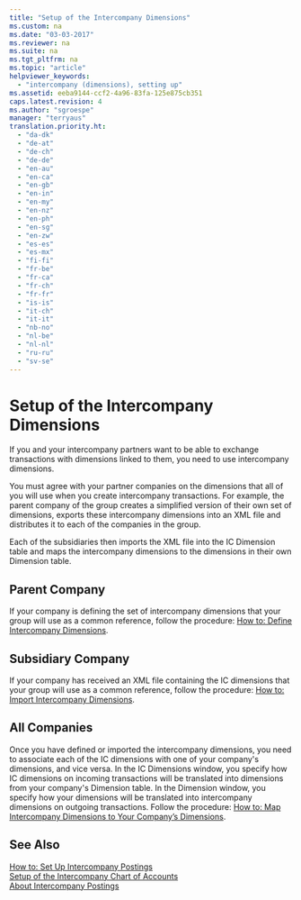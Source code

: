 ```yaml
---
title: "Setup of the Intercompany Dimensions"
ms.custom: na
ms.date: "03-03-2017"
ms.reviewer: na
ms.suite: na
ms.tgt_pltfrm: na
ms.topic: "article"
helpviewer_keywords: 
  - "intercompany (dimensions), setting up"
ms.assetid: eeba9144-ccf2-4a96-83fa-125e875cb351
caps.latest.revision: 4
ms.author: "sgroespe"
manager: "terryaus"
translation.priority.ht: 
  - "da-dk"
  - "de-at"
  - "de-ch"
  - "de-de"
  - "en-au"
  - "en-ca"
  - "en-gb"
  - "en-in"
  - "en-my"
  - "en-nz"
  - "en-ph"
  - "en-sg"
  - "en-zw"
  - "es-es"
  - "es-mx"
  - "fi-fi"
  - "fr-be"
  - "fr-ca"
  - "fr-ch"
  - "fr-fr"
  - "is-is"
  - "it-ch"
  - "it-it"
  - "nb-no"
  - "nl-be"
  - "nl-nl"
  - "ru-ru"
  - "sv-se"
---
```

# Setup of the Intercompany Dimensions
If you and your intercompany partners want to be able to exchange transactions with dimensions linked to them, you need to use intercompany dimensions.  
  
 You must agree with your partner companies on the dimensions that all of you will use when you create intercompany transactions. For example, the parent company of the group creates a simplified version of their own set of dimensions, exports these intercompany dimensions into an XML file and distributes it to each of the companies in the group.  
  
 Each of the subsidiaries then imports the XML file into the IC Dimension table and maps the intercompany dimensions to the dimensions in their own Dimension table.  
  
## Parent Company  
 If your company is defining the set of intercompany dimensions that your group will use as a common reference, follow the procedure: [How to: Define Intercompany Dimensions](../Finance/how-to-define-intercompany-dimensions.md).  
  
## Subsidiary Company  
 If your company has received an XML file containing the IC dimensions that your group will use as a common reference, follow the procedure: [How to: Import Intercompany Dimensions](../Finance/how-to-import-intercompany-dimensions.md).  
  
## All Companies  
 Once you have defined or imported the intercompany dimensions, you need to associate each of the IC dimensions with one of your company's dimensions, and vice versa. In the IC Dimensions window, you specify how IC dimensions on incoming transactions will be translated into dimensions from your company's Dimension table. In the Dimension window, you specify how your dimensions will be translated into intercompany dimensions on outgoing transactions. Follow the procedure: [How to: Map Intercompany Dimensions to Your Company’s Dimensions](../Finance/how-to-map-intercompany-dimensions-to-your-company’s-dimensions.md).  
  
## See Also  
 [How to: Set Up Intercompany Postings](../Finance/how-to-set-up-intercompany-postings.md)   
 [Setup of the Intercompany Chart of Accounts](../Finance/setup-of-the-intercompany-chart-of-accounts.md)   
 [About Intercompany Postings](../Finance/about-intercompany-postings.md)